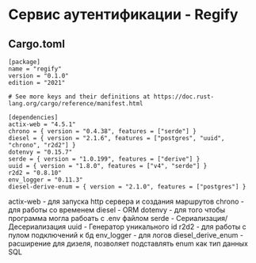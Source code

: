 # Сервис аутентификации - Regify

## Cargo.toml
```
[package]
name = "regify"
version = "0.1.0"
edition = "2021"

# See more keys and their definitions at https://doc.rust-lang.org/cargo/reference/manifest.html

[dependencies]
actix-web = "4.5.1"
chrono = { version = "0.4.38", features = ["serde"] }
diesel = { version = "2.1.6", features = ["postgres", "uuid", "chrono", "r2d2"] }
dotenvy = "0.15.7"
serde = { version = "1.0.199", features = ["derive"] }
uuid = { version = "1.8.0", features = ["v4", "serde"] }
r2d2 = "0.8.10"
env_logger = "0.11.3"
diesel-derive-enum = { version = "2.1.0", features = ["postgres"] }
```

actix-web - для запуска http сервера и создания маршрутов
chrono - для работы со временем
diesel - ORM
dotenvy - для того чтобы программа могла рабоать с .env файлом
serde - Сериализация/Десериализация
uuid - Генератор уникального id
r2d2 - для работы с пулом подключений к бд
env_logger - для логов
diesel_derive_enum - расширение для дизеля, позволяет подставлять enum как тип данных SQL
